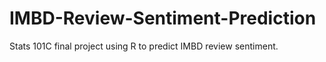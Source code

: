 # IMBD-Review-Sentiment-Prediction
Stats 101C final project using R to predict IMBD review sentiment.
